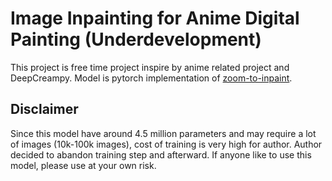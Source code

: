 # Image Inpainting for Anime Digital Painting (Underdevelopment)

This project is free time project inspire by anime related project and DeepCreampy. Model is pytorch implementation of [zoom-to-inpaint](https://github.com/google/zoom-to-inpaint).

## Disclaimer

Since this model have around 4.5 million parameters and may require a lot of images (10k-100k images), cost of training is very high for author. Author decided to abandon training step and afterward. If anyone like to use this model, please use at your own risk.
